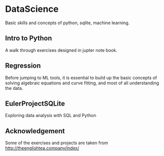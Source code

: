 # DataScience

Basic skills and concepts of python, sqlite, machine learning.

## Intro to Python
A walk through exercises designed in jupter note book.

## Regression
Before jumping to ML tools, it is essential to build up the basic concepts of solving algebraic equations and curve fitting, and most of all understanding the data. 

## EulerProjectSQLite
Exploring data analysis with SQL and Python

## Acknowledgement
Some of the exercises and projects are taken from http://theenglishtea.company/index/
